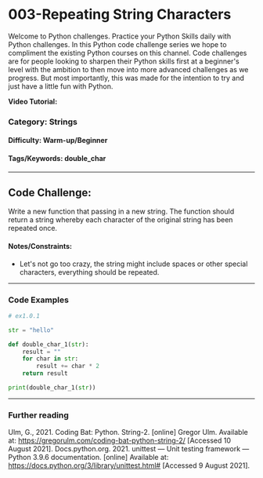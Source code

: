 # **003-Repeating String Characters**

Welcome to Python challenges. Practice your Python Skills daily with Python challenges. In this Python code challenge series we hope to compliment the existing Python courses on this channel. Code challenges are for people looking to sharpen their Python skills first at a beginner's level with the ambition to then move into more advanced challenges as we progress. But most importantly, this was made for the intention to try and just have a little fun with Python.

**Video Tutorial:** 

### **Category:** Strings
#### **Difficulty:** Warm-up/Beginner
#### **Tags/Keywords:** double_char
---

## **Code Challenge:**
Write a new function that passing in a new string. The function should return a string whereby each character of the original string has been repeated once.

#### **Notes/Constraints:**
- Let's not go too crazy, the string might include spaces or other special characters, everything should be repeated.

----

### Code Examples

```python
# ex1.0.1

str = "hello"

def double_char_1(str):
    result = ""
    for char in str:
        result += char * 2
    return result

print(double_char_1(str))

```


---
### **Further reading**
Ulm, G., 2021. Coding Bat: Python. String-2. [online] Gregor Ulm. Available at: <https://gregorulm.com/coding-bat-python-string-2/> [Accessed 10 August 2021].
Docs.python.org. 2021. unittest — Unit testing framework — Python 3.9.6 documentation. [online] Available at: <https://docs.python.org/3/library/unittest.html#> [Accessed 9 August 2021].